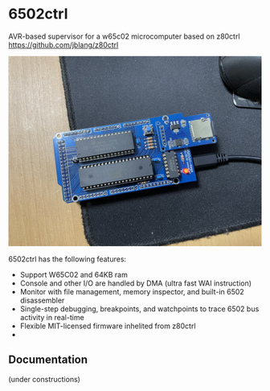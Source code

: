 # 6502ctrl
AVR-based supervisor for a w65c02 microcomputer based on z80ctrl https://github.com/jblang/z80ctrl

![](hardware/6502ctrl-mega.jpg)

6502ctrl has the following features:
* Support W65C02 and 64KB ram
* Console and other I/O are handled by DMA (ultra fast WAI instruction)
* Monitor with file management, memory inspector, and built-in 6502 disassembler
* Single-step debugging, breakpoints, and watchpoints to trace 6502 bus activity in real-time
* Flexible MIT-licensed firmware inhelited from z80ctrl
*

## Documentation

(under constructions)
